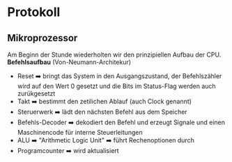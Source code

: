 # Protokoll  

## Mikroprozessor  
Am Beginn der Stunde wiederholten wir den prinzipiellen Aufbau der CPU.  
**Befehlsaufbau** (Von-Neumann-Architekur)  
* Reset :arrow_right: bringt das System in den Ausgangszustand, der Befehlszähler wird auf den Wert 0 gesetzt und die Bits im Status-Flag werden auch zurükgesetzt  
* Takt  :arrow_right: bestimmt den zetilichen Ablauf (auch Clock genannt)  
* Steruerwerk :arrow_right: lädt den nächsten Befehl aus dem Speicher  
* Befehls-Decoder :arrow_right: dekodiert den Befehl und erzeugt Signale und einen Maschinencode für interne Steuerleitungen  
* ALU :arrow_right: "Arithmetic Logic Unit" :arrow_right: führt Rechenoptionen durch  
* Programcounter :arrow_right: wird aktualisiert
